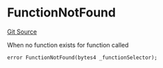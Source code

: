 # FunctionNotFound
[Git Source](https://github.com/thrackle-io/forte-rules-engine/blob/c68a304eba8615cfb7f60cfb23fe792f1083c190/src/client/token/handler/diamond/HandlerDiamond.sol)

When no function exists for function called


```solidity
error FunctionNotFound(bytes4 _functionSelector);
```

